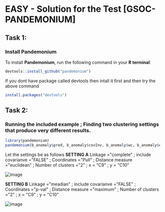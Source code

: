 # EASY - Solution for the Test [GSOC-PANDEMONIUM]

## Task 1: 

### Install Pandemonium

To install **Pandemonium**, run the following command in your **R terminal**:

```r
devtools::install_github("pandemonium")
```
If you dont have package called devtools then intall it first and then try the above command

```r
install.packages("devtools")
```
## Task 2:

### Running the included example ; Finding two clustering settings that produce very different results.
```r
library(pandemonium)
pandemonium(b_anomaly$pred, b_anomaly$covInv, b_anomaly$wc, b_anomaly$exp)
```
Let the settings be as follows
**SETTING A** Linkage ="complete" ; include covarianve ="FALSE" ; Coordinates ="Pull" ; Distance measure ="euclidean" ; Number of clusters ="2" ; x = "C9" ; y = "C10"

![image](https://github.com/user-attachments/assets/fa28b65f-dea8-404e-b8ae-8c605a56fcb5)

**SETTING B** Linkage ="meadian" ; include covarianve ="FALSE" ; Coordinates ="p-val" ; Distance measure ="maximum" ; Number of clusters ="2" ; x = "C9" ; y = "C10"

![image](https://github.com/user-attachments/assets/ad701f24-73d3-4f9e-b85e-ecb557056fac)



